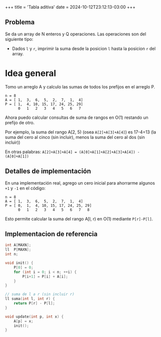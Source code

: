 +++
title = 'Tabla aditiva'
date = 2024-10-12T23:12:13-03:00
+++

## Problema

Se da un array de N enteros y Q operaciones. Las operaciones son del siguiente tipo:

- Dados `l` y `r`, imprimir la suma desde la posicion `l` hasta la posicion `r` del array.

# Idea general

Tomo un arreglo A y calculo las sumas de todos los prefijos en el arreglo P.

```
n = 8
A = [ 1,  3,  6,  5,  2,  7,  1,  4]
P = [ 1,  4, 10, 15, 17, 24, 25, 29]
      0   1   2   3   4   5   6   7
```

Ahora puedo calcular consultas de suma de rangos en O(1) restando un prefijo de otro.

Por ejemplo, la suma del rango A[2, 5) (osea `A[2]+A[3]+A[4]`) es 17-4=13 (la suma del cero al cinco (sin incluir), menos la suma del cero al dos (sin incluir))

En otras palabras: `A[2]+A[3]+A[4] = (A[0]+A[1]+A[2]+A[3]+A[4]) - (A[0]+A[1])`

## Detalles de implementación

En una implementación real, agrego un cero inicial para ahorrarme algunos `+1` y `-1` en el código:

```
n = 8
A = [ 1,  3,  6,  5,  2,  7,  1,  4]
P = [ 0,  1,  4, 10, 15, 17, 24, 25, 29]
      0   1   2   3   4   5   6   7   8
```

Esto permite calcular la suma del rango A[l, r) en O(1) mediante `P[r]-P[l]`.

## Implementacion de referencia

```c++
int A[MAXN];
ll  P[MAXN];
int n;

void init() {
	P[0] = 0;
	for (int i = 0; i < n; ++i) {
		P[i+1] = P[i] + A[i];
	}
}

// suma de l a r (sin incluir r)
ll suma(int l, int r) {
	return P[r] - P[l];
}

void update(int p, int x) {
	A[p] = x;
	init();
}
```
